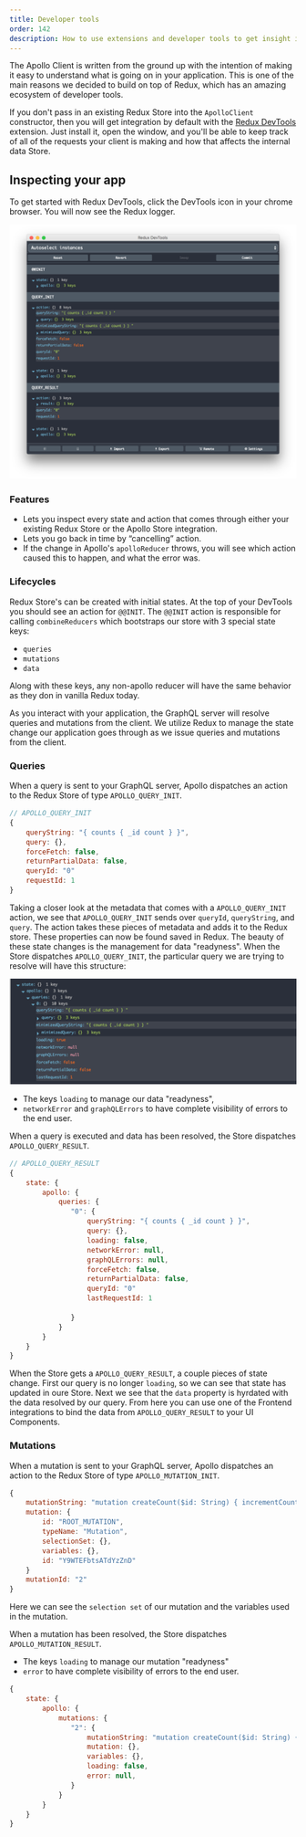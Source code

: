 ```yaml
---
title: Developer tools
order: 142
description: How to use extensions and developer tools to get insight into what your app is doing.
---
```


The Apollo Client is written from the ground up with the intention of making it easy to understand what is going on in your application. This is one of the main reasons we decided to build on top of Redux, which has an amazing ecosystem of developer tools.

If you don't pass in an existing Redux Store into the `ApolloClient` constructor, then you will get integration by default with the [Redux DevTools](https://chrome.google.com/webstore/detail/redux-devtools/lmhkpmbekcpmknklioeibfkpmmfibljd?hl=en) extension. Just install it, open the window, and you'll be able to keep track of all of the requests your client is making and how that affects the internal data Store.

<h2 id="demo">Inspecting your app</h2>

To get started with Redux DevTools, click the DevTools icon in your chrome browser. You will now see the Redux logger.

![DevTools](../assets/devtools/devtools.png)

### Features

* Lets you inspect every state and action that comes through either your existing Redux Store or the Apollo Store integration.
* Lets you go back in time by “cancelling” action.
* If the change in Apollo's `apolloReducer` throws, you will see which action caused this to happen, and what the error was.

### Lifecycles 

Redux Store's can be created with initial states. At the top of your DevTools you should see an action for `@@INIT`. The `@@INIT` action is responsible for calling `combineReducers` which bootstraps our store with 3 special state keys:

* `queries` 
* `mutations`
* `data`

Along with these keys, any non-apollo reducer will have the same behavior as they don in vanilla Redux today. 

As you interact with your application, the GraphQL server will resolve queries and mutations from the client. We utilize Redux to manage the state change our application goes through as we issue queries and mutations from the client.
  
### Queries

When a query is sent to your GraphQL server, Apollo dispatches an action to the Redux Store of type `APOLLO_QUERY_INIT`.

```js
// APOLLO_QUERY_INIT
{
    queryString: "{ counts { _id count } }",
    query: {},
    forceFetch: false,
    returnPartialData: false,
    queryId: "0"
    requestId: 1
}
```

Taking a closer look at the metadata that comes with a `APOLLO_QUERY_INIT` action, we see that `APOLLO_QUERY_INIT` sends over `queryId`, `queryString`, and `query`. The action takes these pieces of metadata and adds it to the Redux store. These properties can now be found saved in Redux. 
The beauty of these state changes is the management for data "readyness". When the Store dispatches `APOLLO_QUERY_INIT`, the particular query we are trying to resolve will have this structure:

![QUERY_INIT_DATA](../assets/devtools/query-init-data.png)

* The keys `loading` to manage our data "readyness", 
* `networkError` and `graphQLErrors` to have complete visibility of errors to the end user.

When a query is executed and data has been resolved, the Store dispatches `APOLLO_QUERY_RESULT`.

```js
// APOLLO_QUERY_RESULT
{
    state: {
        apollo: {
            queries: {
               "0": {
                   queryString: "{ counts { _id count } }",
                   query: {},
                   loading: false,
                   networkError: null,
                   graphQLErrors: null,
                   forceFetch: false,
                   returnPartialData: false,
                   queryId: "0"
                   lastRequestId: 1
               
               }
            }
        }
    }
}
```

When the Store gets a `APOLLO_QUERY_RESULT`, a couple pieces of state change. First our query is no longer `loading`, so we can see that state has updated in oure Store. Next we see that the `data` property is hyrdated with the data resolved by our query. From here you can use one of the Frontend integrations to bind the data from `APOLLO_QUERY_RESULT` to your UI Components. 

### Mutations

When a mutation is sent to your GraphQL server, Apollo dispatches an action to the Redux Store of type `APOLLO_MUTATION_INIT`.

```js
{
    mutationString: "mutation createCount($id: String) { incrementCount(id: $id) } ",
    mutation: {
        id: "ROOT_MUTATION",
        typeName: "Mutation",
        selectionSet: {},
        variables: {},
        id: "Y9WTEFbtsATdYzZnD"
    }
    mutationId: "2"
}
```

Here we can see the `selection set` of our mutation and the variables used in the mutation. 

When a mutation has been resolved, the Store dispatches `APOLLO_MUTATION_RESULT`. 

* The keys `loading` to manage our mutation "readyness" 
* `error` to have complete visibility of errors to the end user.

```js
{
    state: {
        apollo: {
            mutations: {
               "2": {
                   mutationString: "mutation createCount($id: String) { incrementCount(id: $id) } ",
                   mutation: {},
                   variables: {},
                   loading: false,
                   error: null,
               }
            }
        }
    }
}

```
